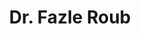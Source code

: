 ---
layout: doctor
profilePic : https://firebasestorage.googleapis.com/v0/b/dr-appointment-booking-app.appspot.com/o/provider%2Fprofile_pic%2Ffazelroub.jpeg?alt=media&token=ee6275e8-e9c2-493b-97e2-7001e260df70
title: Dr. Fazle Roub
specialties: Psychiatrist
description: Dr. Fazle Roub is a dedicated psychiatrist with a specialization in de-addiction psychiatry. As a lifestyle psychiatrist, he focuses on helping individuals achieve a balanced and fulfilling life while managing mental health challenges. His holistic approach is greatly valued by his patients.
yearsOfExp: 7
location: Srinagar
contact: null
hospitalName: Modern hospitals
avl_days: null
_id: 66f9c9ae67025a8c48e9f190
---